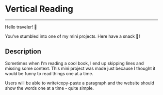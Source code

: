 # Vertical Reading
---

Hello traveler! :wave:

You've stumbled into one of my mini projects. Here have a snack 🍎!

## Description
Sometimes when I'm reading a cool book, I end up skipping lines and missing some context. This mini project was made just because I thought it would be funny to read things one at a time.

Users will be able to write/copy-paste a paragraph and the website should show the words one at a time - quite simple.

